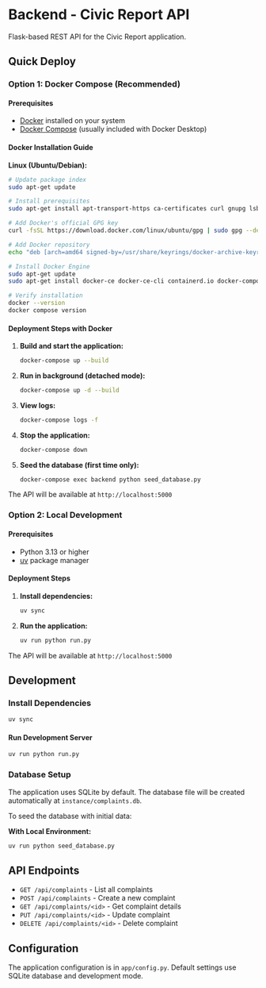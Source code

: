 # Backend - Civic Report API

Flask-based REST API for the Civic Report application.

## Quick Deploy

### Option 1: Docker Compose (Recommended)

#### Prerequisites

- [Docker](https://docs.docker.com/get-docker/) installed on your system
- [Docker Compose](https://docs.docker.com/compose/install/) (usually included with Docker Desktop)

#### Docker Installation Guide


**Linux (Ubuntu/Debian):**
```bash
# Update package index
sudo apt-get update

# Install prerequisites
sudo apt-get install apt-transport-https ca-certificates curl gnupg lsb-release

# Add Docker's official GPG key
curl -fsSL https://download.docker.com/linux/ubuntu/gpg | sudo gpg --dearmor -o /usr/share/keyrings/docker-archive-keyring.gpg

# Add Docker repository
echo "deb [arch=amd64 signed-by=/usr/share/keyrings/docker-archive-keyring.gpg] https://download.docker.com/linux/ubuntu $(lsb_release -cs) stable" | sudo tee /etc/apt/sources.list.d/docker.list > /dev/null

# Install Docker Engine
sudo apt-get update
sudo apt-get install docker-ce docker-ce-cli containerd.io docker-compose-plugin

# Verify installation
docker --version
docker compose version
```

#### Deployment Steps with Docker

1. **Build and start the application:**
   ```bash
   docker-compose up --build
   ```

2. **Run in background (detached mode):**
   ```bash
   docker-compose up -d --build
   ```

3. **View logs:**
   ```bash
   docker-compose logs -f
   ```

4. **Stop the application:**
   ```bash
   docker-compose down
   ```

5. **Seed the database (first time only):**
   ```bash
   docker-compose exec backend python seed_database.py
   ```

The API will be available at `http://localhost:5000`

### Option 2: Local Development

#### Prerequisites

- Python 3.13 or higher
- [uv](https://docs.astral.sh/uv/) package manager

#### Deployment Steps

1. **Install dependencies:**
   ```bash
   uv sync
   ```

2. **Run the application:**
   ```bash
   uv run python run.py
   ```

The API will be available at `http://localhost:5000`

## Development

### Install Dependencies

```bash
uv sync
```

#### Run Development Server

```bash
uv run python run.py
```

### Database Setup

The application uses SQLite by default. The database file will be created automatically at `instance/complaints.db`.

To seed the database with initial data:


**With Local Environment:**
```bash
uv run python seed_database.py
```



## API Endpoints

- `GET /api/complaints` - List all complaints
- `POST /api/complaints` - Create a new complaint
- `GET /api/complaints/<id>` - Get complaint details
- `PUT /api/complaints/<id>` - Update complaint
- `DELETE /api/complaints/<id>` - Delete complaint

## Configuration

The application configuration is in `app/config.py`. Default settings use SQLite database and development mode.



